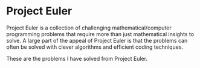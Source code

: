 # Project Euler
Project Euler is a collection of challenging mathematical/computer programming problems that require more than just mathematical insights to solve. A large part of the appeal of Project Euler is that the problems can often be solved with clever algorithms and efficient coding techniques.

These are the problems I have solved from Project Euler.

